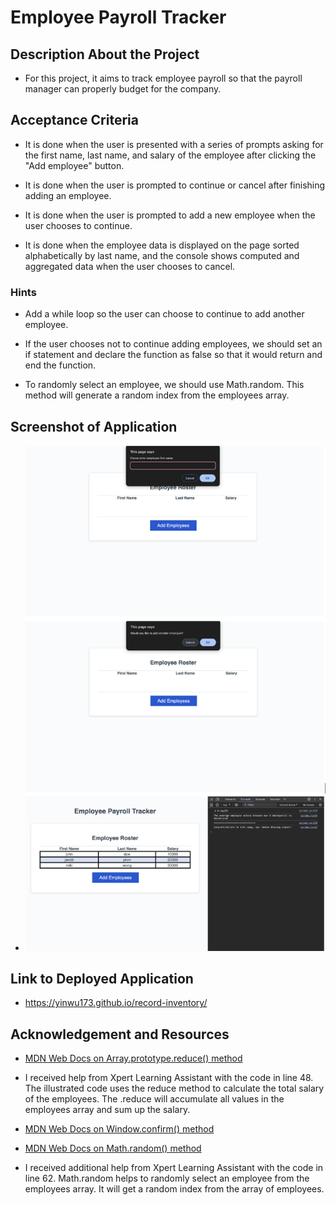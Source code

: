 # Employee Payroll Tracker

 ## Description About the Project

 * For this project, it aims to track employee payroll so that the payroll manager can properly budget for the company.

 ## Acceptance Criteria

 * It is done when the user is presented with a series of prompts asking for the first name, last name, and salary of the employee after clicking the "Add employee" button.

 * It is done when the user is prompted to continue or cancel after finishing adding an employee.

 * It is done when the user is prompted to add a new employee when the user chooses to continue.

 * It is done when the employee data is displayed on the page sorted alphabetically by last name, and the console shows computed and aggregated data when the user chooses to cancel.

 ### Hints 

 * Add a while loop so the user can choose to continue to add another employee.

 * If the user chooses not to continue adding employees, we should set an if statement and declare the function as false so that it would return and end the function.

 * To randomly select an employee, we should use Math.random. This method will generate a random index from the employees array.

 ## Screenshot of Application

 * ![Screenshot Application](<Screenshot Application.png>)

 ## Link to Deployed Application

 * https://yinwu173.github.io/record-inventory/

 ## Acknowledgement and Resources

 * [MDN Web Docs on Array.prototype.reduce() method](https://developer.mozilla.org/en-US/docs/Web/JavaScript/Reference/Global_Objects/Array/reduce)

* I received help from Xpert Learning Assistant with the code in line 48. The illustrated code uses the reduce method to calculate the total salary of the employees. The .reduce will accumulate all values in the employees array and sum up the salary.

* [MDN Web Docs on Window.confirm() method](https://developer.mozilla.org/en-US/docs/Web/API/Window/confirm)

*  [MDN Web Docs on Math.random() method](https://developer.mozilla.org/en-US/docs/Web/JavaScript/Reference/Global_Objects/Math/random) 

*  I received additional help from Xpert Learning Assistant with the code in line 62. Math.random helps to randomly select an employee from the employees array. It will get a random index from the array of employees. 


